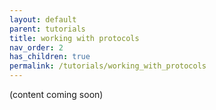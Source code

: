 ```yaml
---
layout: default
parent: tutorials
title: working with protocols
nav_order: 2
has_children: true
permalink: /tutorials/working_with_protocols
---
```


(content coming soon)
